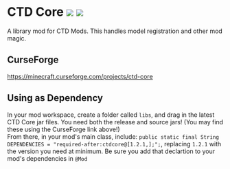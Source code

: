 # CTD Core [![](http://cf.way2muchnoise.eu/full_ctd-core_downloads.svg)](https://minecraft.curseforge.com/projects/ctd-core) [![](http://cf.way2muchnoise.eu/versions/ctd-core.svg)](https://minecraft.curseforge.com/projects/ctd-core)
A library mod for CTD Mods. This handles model registration and other mod magic.  
## CurseForge 
https://minecraft.curseforge.com/projects/ctd-core  
## Using as Dependency  
In your mod workspace, create a folder called `libs`, and drag in the latest CTD Core jar files. You need both the release and source jars! (You may find these using the CurseForge link above!)  
From there, in your mod's main class, include:
`public static final String DEPENDENCIES = "required-after:ctdcore@[1.2.1,];";`, replacing `1.2.1` with the version you need at minimum. Be sure you add that declartion to your mod's dependencies in `@Mod`
